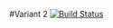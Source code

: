 #Variant 2
[![Build Status](https://travis-ci.org/MakarevichAlexandr/deposit-calc.svg?branch=master)](https://travis-ci.org/MakarevichAlexandr/deposit-calc)

